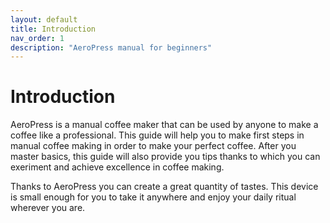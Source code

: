```yaml
---
layout: default
title: Introduction
nav_order: 1
description: "AeroPress manual for beginners"
---
```



# Introduction

AeroPress is a manual coffee maker that can be used by anyone to make a coffee like a professional. This guide will help you to make first steps in manual coffee making in order to make your perfect coffee. After you master basics, this guide will also provide you tips thanks to which you can exeriment and achieve excellence in coffee making.

Thanks to AeroPress you can create a great quantity of tastes. This device is small enough for you to take it anywhere and enjoy your daily ritual wherever you are.